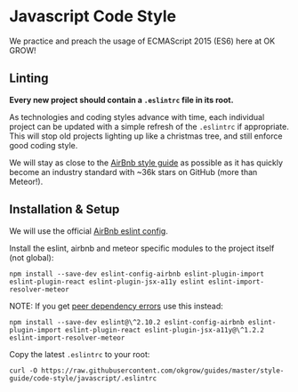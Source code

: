 # Javascript Code Style

We practice and preach the usage of ECMAScript 2015 (ES6) here at OK GROW!

## Linting

**Every new project should contain a `.eslintrc` file in its root.**

As technologies and coding styles advance with time, each individual project can be updated with a simple refresh of the `.eslintrc` if appropriate.  This will stop old projects lighting up like a christmas tree, and still enforce good coding style.

We will stay as close to the [AirBnb style guide](https://github.com/airbnb/javascript) as possible as it has quickly become an industry standard with ~36k stars on GitHub (more than Meteor!).

## Installation & Setup

We will use the official [AirBnb eslint config](https://github.com/airbnb/javascript/tree/master/packages/eslint-config-airbnb).

Install the eslint, airbnb and meteor specific modules to the project itself (not global):

`npm install --save-dev eslint-config-airbnb eslint-plugin-import eslint-plugin-react eslint-plugin-jsx-a11y eslint eslint-import-resolver-meteor`

NOTE: If you get [peer dependency errors](https://github.com/airbnb/javascript/issues/952) use this instead:

`npm install --save-dev eslint@\^2.10.2 eslint-config-airbnb eslint-plugin-import eslint-plugin-react eslint-plugin-jsx-a11y@\^1.2.2 eslint-import-resolver-meteor`

Copy the latest `.eslintrc` to your root:

`curl -O https://raw.githubusercontent.com/okgrow/guides/master/style-guide/code-style/javascript/.eslintrc`
